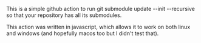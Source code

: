 This is a simple github action to run git submodule update --init --recursive
so that your repository has all its submodules.

This action was written in javascript, which allows it to work on both linux and
windows (and hopefully macos too but I didn't test that).

